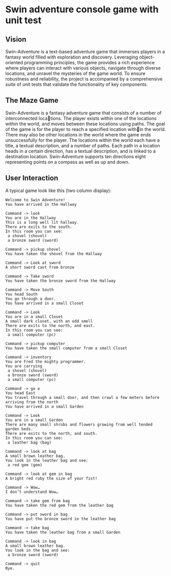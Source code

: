 # Swin adventure console game with unit test

## Vision

Swin-Adventure is a text-based adventure game that immerses players in a fantasy world filled with exploration and discovery. Leveraging object-oriented programming principles, the game provides a rich experience where players can interact with various objects, navigate through diverse locations, and unravel the mysteries of the game world. To ensure robustness and reliability, the project is accompanied by a comprehensive suite of unit tests that validate the functionality of key components.

## The Maze Game

Swin-Adventure is a fantasy adventure game that consists of a number of interconnected locations. The player exists within one of the locations within the world, and moves between these locations using paths. The goal of the game is for the player to reach a specified location within the world. There may also be other locations in the world where the game ends unsuccessfully for the player. The locations within the world each have a title, a textual description, and a number of paths. Each path in a location heads in a certain direction, has a textual description, and is linked to a destination location. Swin-Adventure supports ten directions eight representing points on a compass as well as up and down.

## User Interaction

A typical game look like this (two column display):

```
Welcome to Swin Adventure!
You have arrived in the Hallway

Command -> look
You are in the Hallway
This is a long well lit hallway.
There are exits to the south.
In this room you can see:
 a shovel (shovel)
 a bronze sword (sword)

Command -> pickup shovel
You have taken the shovel from the Hallway

Command -> Look at sword
A short sword cast from bronze

Command -> Take sword
You have taken the bronze sword from the Hallway

Command -> Move South
You head South
You go through a door.
You have arrived in a small Closet

Command -> Look
You are in a small Closet
A small dark closet, with an odd smell
There are exits to the north, and east.
In this room you can see:
 a small computer (pc)

Command -> pickup computer
You have taken the small computer from a small Closet

Command -> inventory
You are Fred the mighty programmer.
You are carrying
 a shovel (shovel)
 a bronze sword (sword)
 a small computer (pc)

Command -> go e
You head East
You travel through a small door, and then crawl a few meters before arriving from the north
You have arrived in a small Garden

Command -> Look
You are in a small Garden
There are many small shrubs and flowers growing from well tended garden beds.
There are exits to the north, and south.
In this room you can see:
 a leather bag (bag)

Command -> look at bag
A small brown leather bag.
You look in the leather bag and see:
 a red gem (gem)

Command -> look at gem in bag
A bright red ruby the size of your fist!

Command -> Wow…
I don’t understand Wow…

Command -> take gem from bag
You have taken the red gem from the leather bag

Command -> put sword in bag
You have put the bronze sword in the leather bag

Command -> take bag
You have taken the leather bag from a small Garden

Command -> look in bag
A small brown leather bag.
You look in the bag and see:
 a bronze sword (sword)

Command -> quit
Bye.
```


